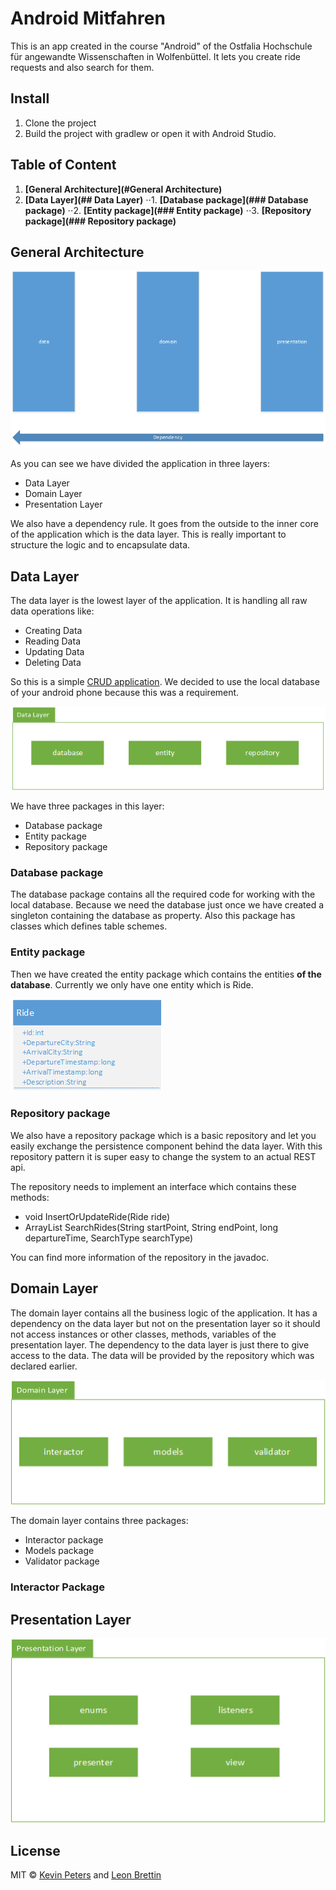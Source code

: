 # Android Mitfahren

This is an app created in the course "Android" of the Ostfalia Hochschule für angewandte Wissenschaften in Wolfenbüttel. It lets you create ride requests and also search for them.

## Install
1. Clone the project
2. Build the project with gradlew or open it with Android Studio.

## Table of Content
1. **[General Architecture](#General Architecture)**
2. **[Data Layer](## Data Layer)**
⋅⋅1. **[Database package](### Database package)**
⋅⋅2. **[Entity package](### Entity package)**
⋅⋅3. **[Repository package](### Repository package)**



## General Architecture
![alt text](documentation/main-architecture.png "General Architecture")

As you can see we have divided the application in three layers:
- Data Layer
- Domain Layer
- Presentation Layer

We also have a dependency rule. It goes from the outside to the inner core of the application which is the data layer. This is really important to structure the logic and to encapsulate data.


## Data Layer
The data layer is the lowest layer of the application. It is handling all raw data operations like:
- Creating Data
- Reading Data
- Updating Data
- Deleting Data

So this is a simple [CRUD application](https://en.wikipedia.org/wiki/Create,_read,_update_and_delete).
We decided to use the local database of your android phone because this was a requirement.

![alt text](documentation/data-layer-architecture.png "Data Layer")

We have three packages in this layer:
- Database package
- Entity package
- Repository package

### Database package
The database package contains all the required code for working with the local database. Because we need the database just once we have created a singleton containing the database as property. Also this package has classes which defines table schemes.

### Entity package
Then we have created the entity package which contains the entities **of the database**. Currently we only have one entity which is Ride.

![alt text](documentation/Ride.png "Ride Entity")

### Repository package
We also have a repository package which is a basic repository and let you easily exchange the persistence component behind the data layer. With this repository pattern it is super easy to change the system to an actual REST api.

The repository needs to implement an interface which contains these methods:
- void InsertOrUpdateRide(Ride ride)
- ArrayList<Ride> SearchRides(String startPoint, String endPoint, long departureTime, SearchType searchType)

You can find more information of the repository in the javadoc.

## Domain Layer

The domain layer contains all the business logic of the application. It has a dependency on the data layer but not on the presentation layer so it should not access instances or other classes, methods, variables of the presentation layer.
The dependency to the data layer is just there to give access to the data. The data will be provided by the repository which was declared earlier.

![alt text](documentation/domain-layer-architecture.png "Data Layer")

The domain layer contains three packages:
- Interactor package
- Models package
- Validator package

### Interactor Package

## Presentation Layer

![alt text](documentation/Presentation-layer-architecture.png "Data Layer")

## License
MIT © [Kevin Peters](https://github.com/igeligel) and [Leon Brettin](https://github.com/LeonBre)
